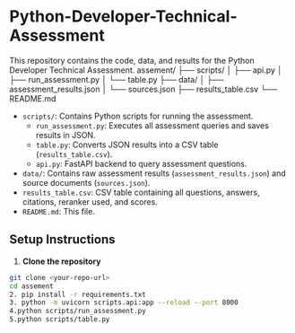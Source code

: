 # Python-Developer-Technical-Assessment
This repository contains the code, data, and results for the Python Developer Technical Assessment.
assement/
├── scripts/
│ ├── api.py
│ ├── run_assessment.py
│ └── table.py
├── data/
│ ├── assessment_results.json
│ └── sources.json
├── results_table.csv
└── README.md

- `scripts/`: Contains Python scripts for running the assessment.
  - `run_assessment.py`: Executes all assessment queries and saves results in JSON.
  - `table.py`: Converts JSON results into a CSV table (`results_table.csv`).
  - `api.py`: FastAPI backend to query assessment questions.
- `data/`: Contains raw assessment results (`assessment_results.json`) and source documents (`sources.json`).
- `results_table.csv`: CSV table containing all questions, answers, citations, reranker used, and scores.
- `README.md`: This file.

## Setup Instructions

1. **Clone the repository**  
```bash
git clone <your-repo-url>
cd assement
2. pip install -r requirements.txt
3. python -m uvicorn scripts.api:app --reload --port 8000
4.python scripts/run_assessment.py
5.python scripts/table.py



